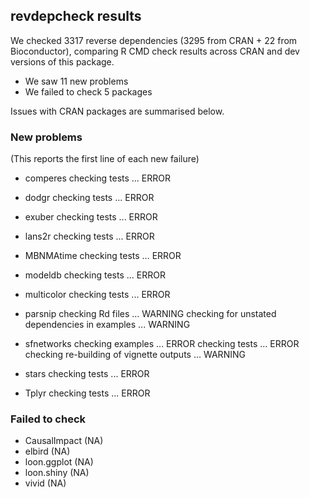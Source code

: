## revdepcheck results

We checked 3317 reverse dependencies (3295 from CRAN + 22 from Bioconductor), comparing R CMD check results across CRAN and dev versions of this package.

 * We saw 11 new problems
 * We failed to check 5 packages

Issues with CRAN packages are summarised below.

### New problems
(This reports the first line of each new failure)

* comperes
  checking tests ... ERROR

* dodgr
  checking tests ... ERROR

* exuber
  checking tests ... ERROR

* lans2r
  checking tests ... ERROR

* MBNMAtime
  checking tests ... ERROR

* modeldb
  checking tests ... ERROR

* multicolor
  checking tests ... ERROR

* parsnip
  checking Rd files ... WARNING
  checking for unstated dependencies in examples ... WARNING

* sfnetworks
  checking examples ... ERROR
  checking tests ... ERROR
  checking re-building of vignette outputs ... WARNING

* stars
  checking tests ... ERROR

* Tplyr
  checking tests ... ERROR

### Failed to check

* CausalImpact (NA)
* elbird       (NA)
* loon.ggplot  (NA)
* loon.shiny   (NA)
* vivid        (NA)
